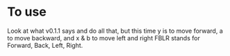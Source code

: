 # To use
Look at what v0.1.1 says and do all that, but this time y is to move forward, a to move backward, and x & b to move left and right FBLR stands for Forward, Back, Left, Right.
